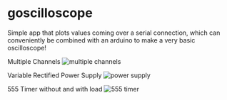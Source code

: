 goscilloscope
=============

Simple app that plots values coming over a serial connection, which can conveniently be combined with an arduino to make a very basic oscilloscope!

Multiple Channels
![multiple channels](http://i.imgur.com/WW3zYvE.png)

Variable Rectified Power Supply
![power supply](http://i.imgur.com/AHlrunl.png)

555 Timer without and with load
![555 timer](http://i.imgur.com/NB4wWbN.png)
